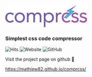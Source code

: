 <img src="images/logo.png" width="260">

### Simplest css code compressor

![Hits](https://hitcounter.pythonanywhere.com/count/tag.svg?url=https%3A%2F%2Fgithub.com%2FMathiew82%2Fcomprcss)
![Website](https://img.shields.io/website?down_color=lightgrey&down_message=offline&style=flat-square&up_color=green&up_message=online&url=https%3A%2F%2Fmathiew82.github.io%2Fcomprcss%2F)
![GitHub](https://img.shields.io/github/license/Mathiew82/comprcss?style=flat-square)

Visit the project page on github 🚀

https://mathiew82.github.io/comprcss/
